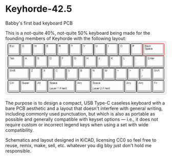 # Keyhorde-42.5
Babby's first bad keyboard PCB

This is a not-quite 40%, not-quite 50% keyboard being made for the founding members of Keyhorde with the following layout:
![An 11-key-wide, four-row-tall compact keyboard somwhere between a standard 40% and 50% layout](https://github.com/rynehager/Keyhorde-42.5/blob/main/keyboard-layout.png)

The purpose is to design a compact, USB Type-C caseless keyboard with a bare PCB aesthetic and a layout that doesn't interfere with general writing, including commonly used punctuation, but which is also as portable as possible and generally compatible with keyset options — i.e., it does not require custom or incorrect legend keys when using a set with wide compatibility. 

Schematics and layout designed in KiCAD, licensing CC0 so feel free to reuse, remix, make, sell, etc. whatever you dig bby just don't hold me responsible. 
